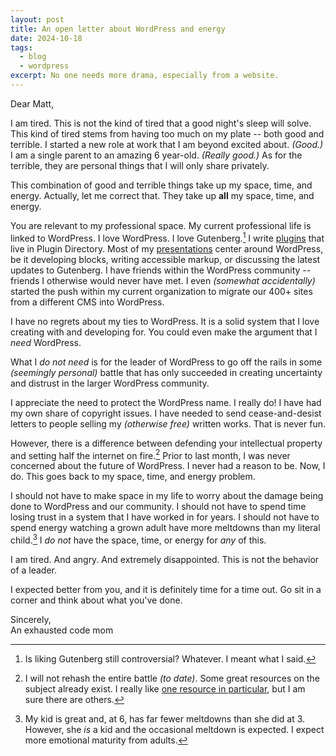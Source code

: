 ```yaml
---
layout: post
title: An open letter about WordPress and energy
date: 2024-10-18
tags:
  - blog
  - wordpress
excerpt: No one needs more drama, especially from a website.
---
```


Dear Matt,

I am tired. This is not the kind of tired that a good night's sleep will solve. This kind of tired stems from having too much on my plate -- both good and terrible. I started a new role at work that I am beyond excited about. _(Good.)_ I am a single parent to an amazing 6 year-old. _(Really good.)_ As for the terrible, they are personal things that I will only share privately. 

This combination of good and terrible things take up my space, time, and energy. Actually, let me correct that. They take up **all** my space, time, and energy.

You are relevant to my professional space. My current professional life is linked to WordPress. I love WordPress. I love Gutenberg.[^1] I write [plugins](/coding/) that live in Plugin Directory. Most of my [presentations](/speaking/) center around WordPress, be it developing blocks, writing accessible markup, or discussing the latest updates to Gutenberg. I have friends within the WordPress community -- friends I otherwise would never have met. I even _(somewhat accidentally)_ started the push within my current organization to migrate our 400+ sites from a different CMS into WordPress.

I have no regrets about my ties to WordPress. It is a solid system that I love creating with and developing for. You could even make the argument that I _need_ WordPress.

What I _do not need_ is for the leader of WordPress to go off the rails in some _(seemingly personal)_ battle that has only succeeded in creating uncertainty and distrust in the larger WordPress community.

I appreciate the need to protect the WordPress name. I really do! I have had my own share of copyright issues. I have needed to send cease-and-desist letters to people selling my _(otherwise free)_ written works. That is never fun.

However, there is a difference between defending your intellectual property and setting half the internet on fire.[^2] Prior to last month, I was never concerned about the future of WordPress. I never had a reason to be. Now, I do. This goes back to my space, time, and energy problem.

I should not have to make space in my life to worry about the damage being done to WordPress and our community. I should not have to spend time losing trust in a system that I have worked in for years. I should not have to spend energy watching a grown adult have more meltdowns than my literal child.[^3] I _do not_ have the space, time, or energy for _any_ of this. 

I am tired. And angry. And extremely disappointed. This is not the behavior of a leader.

I expected better from you, and it is definitely time for a time out. Go sit in a corner and think about what you've done.

Sincerely, <br>
An exhausted code mom



[^1]: Is liking Gutenberg still controversial? Whatever. I meant what I said.
[^2]: I will not rehash the entire battle _(to date)_. Some great resources on the subject already exist. I really like [one resource in particular](https://wpvswpe.report/), but I am sure there are others.
[^3]: My kid is great and, at 6, has far fewer meltdowns than she did at 3. However, she _is_ a kid and the occasional meltdown is expected. I expect more emotional maturity from adults.

